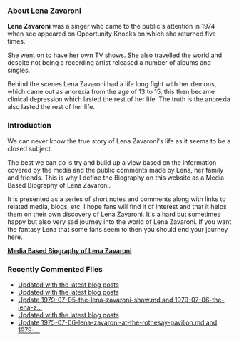 ### About Lena Zavaroni

<p><strong>Lena Zavaroni</strong> was a singer who came to the public's attention in 1974 when see appeared on Opportunity Knocks on which she returned five times.</p>

<p>She went on to have her own TV shows. She also travelled the world and despite not being a recording artist released a number of albums and singles.</p>

<p>Behind the scenes Lena Zavaroni had a life long fight with her demons, which came out as anorexia from the age of 13 to 15, this then became clinical depression which lasted the rest of her life. The truth is the anorexia also lasted the rest of her life.</p>

### Introduction

<p>We can never know the true story of Lena Zavaroni's life as it seems to be a closed subject.</p>

<p>The best we can do is try and build up a view based on the information covered by the media and the public comments made by Lena, her family and friends. This is why I define the Biography on this website as a Media Based Biography of Lena Zavaroni.</p>

<p>It is presented as a series of short notes and comments along with links to related media, blogs, etc. I hope fans will find it of interest and that it helps them on their own discovery of Lena Zavaroni. It's a hard but sometimes happy but also very sad journey into the world of Lena Zavaroni. If you want the fantasy Lena that some fans seem to then you should end your journey here.</p>

<a href="https://fanzoflenazavaroni.github.io/biography/lena-zavaroni/"><strong>Media Based Biography of Lena Zavaroni</strong></a>

### Recently Commented Files

<!-- BLOG-POST-LIST:START -->
- [Updated with the latest blog posts](https://github.com/FanzOfLenaZavaroni/fanzoflenazavaroni.github.io/commit/4c12220a0173f4304bea9b02b28d19bab7732c71)
- [Updated with the latest blog posts](https://github.com/FanzOfLenaZavaroni/fanzoflenazavaroni.github.io/commit/9b58006c10c40d3d92acdbc538302d01f66ee97e)
- [Update 1979-07-05-the-lena-zavaroni-show.md and 1979-07-06-the-lena-z…](https://github.com/FanzOfLenaZavaroni/fanzoflenazavaroni.github.io/commit/2972c7c0ca88b3e60f26c7bfefeb30c17b8620d5)
- [Updated with the latest blog posts](https://github.com/FanzOfLenaZavaroni/fanzoflenazavaroni.github.io/commit/4629f363b4f6541145372861b02a9e362705f809)
- [Update 1975-07-06-lena-zavaroni-at-the-rothesay-pavilion.md and 1979-…](https://github.com/FanzOfLenaZavaroni/fanzoflenazavaroni.github.io/commit/b60aea07acf26675f7721e59b376fe22734d0bf5)
<!-- BLOG-POST-LIST:END -->
